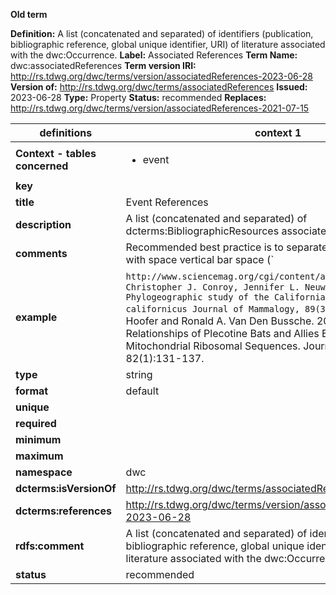 **Old term**

**Definition:** A list (concatenated and separated) of identifiers (publication, bibliographic reference, global unique identifier, URI) of literature associated with the dwc:Occurrence.
**Label:** Associated References
**Term Name:** dwc:associatedReferences
**Term version IRI:** http://rs.tdwg.org/dwc/terms/version/associatedReferences-2023-06-28
**Version of:** http://rs.tdwg.org/dwc/terms/associatedReferences
**Issued:** 2023-06-28
**Type:** Property
**Status:** recommended
**Replaces:** http://rs.tdwg.org/dwc/terms/version/associatedReferences-2021-07-15


| definitions | context 1 |
|-|-|
| **Context - tables concerned** | <ul><li>event</li></ul> |
| **key** |  |
| **title** | Event References |
| **description** | A list (concatenated and separated) of dcterms:BibliographicResources associated with a dwc:Event. |
| **comments** | Recommended best practice is to separate the values in a list with space vertical bar space (` | `). |
| **example** | `http://www.sciencemag.org/cgi/content/abstract/322/5899/261`; `Christopher J. Conroy, Jennifer L. Neuwald. 2008. Phylogeographic study of the California vole, Microtus californicus Journal of Mammalogy, 89(3):755-767.`; `Steven R. Hoofer and Ronald A. Van Den Bussche. 2001. Phylogenetic Relationships of Plecotine Bats and Allies Based on Mitochondrial Ribosomal Sequences. Journal of Mammalogy 82(1):131-137. | Walker, Faith M., Jeffrey T. Foster, Kevin P. Drees, Carol L. Chambers. 2014. Spotted bat (Euderma maculatum) microsatellite discovery using illumina sequencing. Conservation Genetics Resources.` |
| **type** | string |
| **format** | default |
| **unique** |  |
| **required** |  |
| **minimum** |  |
| **maximum** |  |
| **namespace** | dwc |
| **dcterms:isVersionOf** | http://rs.tdwg.org/dwc/terms/associatedReferences |
| **dcterms:references** | http://rs.tdwg.org/dwc/terms/version/associatedReferences-2023-06-28 |
| **rdfs:comment** | A list (concatenated and separated) of identifiers (publication, bibliographic reference, global unique identifier, URI) of literature associated with the dwc:Occurrence. |
| **status** | recommended |
